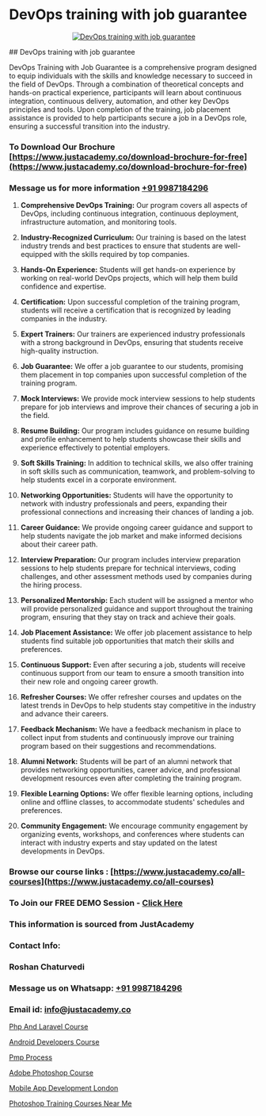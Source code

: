 # DevOps training with job guarantee

<p align="center">
  <a href="https://justacademy.co/program-detail/software-testing">
    <img src="https://justacademy.co/storage2/program_images/1704700438.webp" alt="DevOps training with job guarantee">
  </a>
</p>
## DevOps training with job guarantee

DevOps Training with Job Guarantee is a comprehensive program designed to equip individuals with the skills and knowledge necessary to succeed in the field of DevOps. Through a combination of theoretical concepts and hands-on practical experience, participants will learn about continuous integration, continuous delivery, automation, and other key DevOps principles and tools. Upon completion of the training, job placement assistance is provided to help participants secure a job in a DevOps role, ensuring a successful transition into the industry.
### To Download Our Brochure [https://www.justacademy.co/download-brochure-for-free](https://www.justacademy.co/download-brochure-for-free)
### Message us for more information [+91 9987184296](https://api.whatsapp.com/send?phone=919987184296)
1) **Comprehensive DevOps Training:** Our program covers all aspects of DevOps, including continuous integration, continuous deployment, infrastructure automation, and monitoring tools.

2) **Industry-Recognized Curriculum:** Our training is based on the latest industry trends and best practices to ensure that students are well-equipped with the skills required by top companies.

3) **Hands-On Experience:** Students will get hands-on experience by working on real-world DevOps projects, which will help them build confidence and expertise.

4) **Certification:** Upon successful completion of the training program, students will receive a certification that is recognized by leading companies in the industry.

5) **Expert Trainers:** Our trainers are experienced industry professionals with a strong background in DevOps, ensuring that students receive high-quality instruction.

6) **Job Guarantee:** We offer a job guarantee to our students, promising them placement in top companies upon successful completion of the training program.

7) **Mock Interviews:** We provide mock interview sessions to help students prepare for job interviews and improve their chances of securing a job in the field.

8) **Resume Building:** Our program includes guidance on resume building and profile enhancement to help students showcase their skills and experience effectively to potential employers.

9) **Soft Skills Training:** In addition to technical skills, we also offer training in soft skills such as communication, teamwork, and problem-solving to help students excel in a corporate environment.

10) **Networking Opportunities:** Students will have the opportunity to network with industry professionals and peers, expanding their professional connections and increasing their chances of landing a job.

11) **Career Guidance:** We provide ongoing career guidance and support to help students navigate the job market and make informed decisions about their career path.

12) **Interview Preparation:** Our program includes interview preparation sessions to help students prepare for technical interviews, coding challenges, and other assessment methods used by companies during the hiring process.

13) **Personalized Mentorship:** Each student will be assigned a mentor who will provide personalized guidance and support throughout the training program, ensuring that they stay on track and achieve their goals.

14) **Job Placement Assistance:** We offer job placement assistance to help students find suitable job opportunities that match their skills and preferences.

15) **Continuous Support:** Even after securing a job, students will receive continuous support from our team to ensure a smooth transition into their new role and ongoing career growth.

16) **Refresher Courses:** We offer refresher courses and updates on the latest trends in DevOps to help students stay competitive in the industry and advance their careers.

17) **Feedback Mechanism:** We have a feedback mechanism in place to collect input from students and continuously improve our training program based on their suggestions and recommendations.

18) **Alumni Network:** Students will be part of an alumni network that provides networking opportunities, career advice, and professional development resources even after completing the training program.

19) **Flexible Learning Options:** We offer flexible learning options, including online and offline classes, to accommodate students' schedules and preferences.

20) **Community Engagement:** We encourage community engagement by organizing events, workshops, and conferences where students can interact with industry experts and stay updated on the latest developments in DevOps.

### Browse our course links : [https://www.justacademy.co/all-courses](https://www.justacademy.co/all-courses) 
### To Join our FREE DEMO Session - [Click Here](https://www.justacademy.co/register-for-course-demo)


### This information is sourced from JustAcademy
### Contact Info:
### Roshan Chaturvedi
### Message us on Whatsapp: [+91 9987184296](https://api.whatsapp.com/send?phone=919987184296)
### Email id: [info@justacademy.co](mailto:info@justacademy.co)
                
[Php And Laravel Course](https://www.linkedin.com/pulse/php-laravel-course-justacademy-berlin-itqge?trackingId=hsqlbdyTMn51r%2FcL5b%2FDNw%3D%3D&lipi=urn%3Ali%3Apage%3Ad_flagship3_company_admin%3BWtIq9U3gRByMpXlbn9mh%2Bw%3D%3D)

[Android Developers Course](https://www.linkedin.com/pulse/android-developers-course-justacademy-hyderabad-86tbf/)

[Pmp Process](https://medium.com/@kumarishimmi99/pmp-process-ed4355f710e6)

[Adobe Photoshop Course](https://medium.com/@kamblerajas684/adobe-photoshop-course-f04d12c08393)

[Mobile App Development London](https://justacademyin.github.io/justacademy/mobile-app-development-london)

[Photoshop Training Courses Near Me](https://justacademyin.github.io/justacademy/photoshop-training-courses-near-me)

